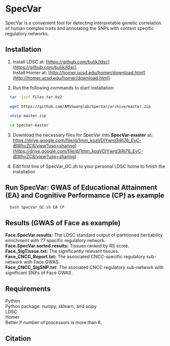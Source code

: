 # SpecVar
SpecVar is a convenient tool for detecting interpretable genetic correlation of human complex traits and annotating the SNPs with context specific regulatory networks.

## Installation

1.  Install LDSC at: [https://github.com/bulik/ldsc](https://github.com/bulik/ldsc)<br>
Install Homer at: [http://homer.ucsd.edu/homer/download.html](http://homer.ucsd.edu/homer/download.html)<br>

2.  Run the following commands to start installation:<br>
```bash
  tar -jxvf Files.tar.bz2
    
  wget https://github.com/AMSSwanglab/SpecVar/archive/master.zip
    
  unzip master.zip
    
  cd SpecVar-master
```
3.  Download the necessary files for SpecVar into **SpecVar-master** at: <br>
    https://drive.google.com/file/d/1mm_koaVDlYwrd3IRj76_EvC-iBWhvZC8/view?usp=sharing](https://drive.google.com/file/d/1mm_koaVDlYwrd3IRj76_EvC-iBWhvZC8/view?usp=sharing) <br>

4.  Edit first line of SpecVar_GC.sh to your personal LDSC home to finish the installation


## Run SpecVar: GWAS of Educational Attainment (EA) and Cognitive Performance (CP) as example
```bash
  bash SpecVar_GC.sh EA CP
```
## Results (GWAS of Face as example)

**Face.SpecVar.results:** The LDSC standard output of partitioned heritability enrichment with 77 specific regulatory network. <br>
**Face.SpecVar.sorted.results:** Tissues ranked by RS score. <br>
**Face_SigTissue.txt:** The significantly relevant tissues. <br>
**Face_CNCC_Report.txt:** The associated CNCC-specific regulatory sub-network with Face GWAS. <br>
**Face_CNCC_SigSNP.txt:** The ssociated CNCC regulatory sub-network with significant SNPs of Face GWAS. <br>

## Requirements

  Python <br>
  Python package: numpy, sklearn, and scipy <br>
  LDSC <br>
  Homer <br>
  Better if number of processors is more than 8. <br>
  
## Citation

